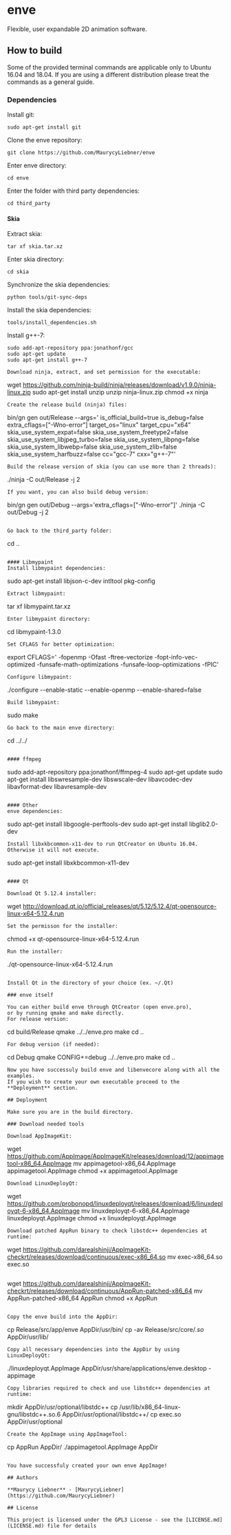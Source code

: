 # enve

Flexible, user expandable 2D animation software.

## How to build

Some of the provided terminal commands are applicable only to Ubuntu 16.04 and 18.04.
If you are using a different distribution please treat the commands as a general guide.

### Dependencies

Install git:
```
sudo apt-get install git
```

Clone the enve repository:
```
git clone https://github.com/MaurycyLiebner/enve
```
Enter enve directory:
```
cd enve
```
Enter the folder with third party dependencies:
```
cd third_party
```
#### Skia

Extract skia:
```
tar xf skia.tar.xz
```
Enter skia directory:
```
cd skia
```
Synchronize the skia dependencies:
```
python tools/git-sync-deps
```
Install the skia dependencies:
```
tools/install_dependencies.sh
```
Install g++-7:
```
sudo add-apt-repository ppa:jonathonf/gcc
sudo apt-get update
sudo apt-get install g++-7

Download ninja, extract, and set permission for the executable:
```
wget https://github.com/ninja-build/ninja/releases/download/v1.9.0/ninja-linux.zip
sudo apt-get install unzip
unzip ninja-linux.zip
chmod +x ninja
```
Create the release build (ninja) files:
```
bin/gn gen out/Release --args='
	is_official_build=true is_debug=false
	extra_cflags=["-Wno-error"] target_os="linux"
	target_cpu="x64" skia_use_system_expat=false
	skia_use_system_freetype2=false
	skia_use_system_libjpeg_turbo=false
	skia_use_system_libpng=false
	skia_use_system_libwebp=false
	skia_use_system_zlib=false
	skia_use_system_harfbuzz=false
	cc="gcc-7" cxx="g++-7"'
```
Build the release version of skia (you can use more than 2 threads):
```
./ninja -C out/Release -j 2
```
If you want, you can also build debug version:
```
bin/gn gen out/Debug --args='extra_cflags=["-Wno-error"]'
./ninja -C out/Debug -j 2
```

Go back to the third_party folder:
```
cd ..
```

#### Libmypaint
Install libmypaint dependencies:
```
sudo apt-get install libjson-c-dev intltool pkg-config
```
Extract libmypaint:
```
tar xf libmypaint.tar.xz
```
Enter libmypaint directory:
```
cd libmypaint-1.3.0
```
Set CFLAGS for better optimization:
```
export CFLAGS='
	-fopenmp -Ofast -ftree-vectorize
	-fopt-info-vec-optimized -funsafe-math-optimizations
	-funsafe-loop-optimizations -fPIC'
```
Configure libmypaint:
```
./configure --enable-static --enable-openmp --enable-shared=false
```
Build libmypaint:
```
sudo make
```
Go back to the main enve directory:
```
cd ../../
```

#### ffmpeg
```
sudo add-apt-repository ppa:jonathonf/ffmpeg-4
sudo apt-get update
sudo apt-get install libswresample-dev
	libswscale-dev libavcodec-dev
	libavformat-dev libavresample-dev
```

#### Other
enve dependencies:
```
sudo apt-get install libgoogle-perftools-dev
sudo apt-get install libglib2.0-dev
```
Install libxkbcommon-x11-dev to run QtCreator on Ubuntu 16.04.
Otherwise it will not execute.
```
sudo apt-get install libxkbcommon-x11-dev
```

#### Qt

Download Qt 5.12.4 installer:
```
wget http://download.qt.io/official_releases/qt/5.12/5.12.4/qt-opensource-linux-x64-5.12.4.run
```
Set the permisson for the installer:
```
chmod +x qt-opensource-linux-x64-5.12.4.run
```
Run the installer:
```
./qt-opensource-linux-x64-5.12.4.run
```

Install Qt in the directory of your choice (ex. ~/.Qt)

### enve itself

You can either build enve through QtCreator (open enve.pro),
or by running qmake and make directly.
For release version:
```
cd build/Release
qmake ../../enve.pro
make
cd ..
```
For debug version (if needed):
```
cd Debug
qmake CONFIG+=debug ../../enve.pro
make
cd ..
```
Now you have successuly build enve and libenvecore along with all the examples.
If you wish to create your own executable proceed to the **Deployment** section.

## Deployment

Make sure you are in the build directory.

### Download needed tools

Download AppImageKit:
```
wget https://github.com/AppImage/AppImageKit/releases/download/12/appimagetool-x86_64.AppImage
mv appimagetool-x86_64.AppImage appimagetool.AppImage
chmod +x appimagetool.AppImage
```
Download LinuxDeployQt:
```
wget https://github.com/probonopd/linuxdeployqt/releases/download/6/linuxdeployqt-6-x86_64.AppImage
mv linuxdeployqt-6-x86_64.AppImage linuxdeployqt.AppImage
chmod +x linuxdeployqt.AppImage
```
Download patched AppRun binary to check libstdc++ dependencies at runtime:
```
wget https://github.com/darealshinji/AppImageKit-checkrt/releases/download/continuous/exec-x86_64.so
mv exec-x86_64.so exec.so
```
```
wget https://github.com/darealshinji/AppImageKit-checkrt/releases/download/continuous/AppRun-patched-x86_64
mv AppRun-patched-x86_64 AppRun
chmod +x AppRun
```

Copy the enve build into the AppDir:
```
cp Release/src/app/enve AppDir/usr/bin/
cp -av Release/src/core/*.so* AppDir/usr/lib/
```
Copy all necessary dependencies into the AppDir by using LinuxDeployQt:
```
./linuxdeployqt.AppImage AppDir/usr/share/applications/enve.desktop -appimage
```
Copy libraries required to check and use libstdc++ dependencies at runtime:
```
mkdir AppDir/usr/optional/libstdc++
cp /usr/lib/x86_64-linux-gnu/libstdc++.so.6 AppDir/usr/optional/libstdc++/
cp exec.so AppDir/usr/optional
```
Create the AppImage using AppImageTool:
```
cp AppRun AppDir/
./appimagetool.AppImage AppDir
```

You have successfuly created your own enve AppImage!

## Authors

**Maurycy Liebner** - [MaurycyLiebner](https://github.com/MaurycyLiebner)

## License

This project is licensed under the GPL3 License - see the [LICENSE.md](LICENSE.md) file for details
